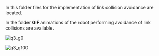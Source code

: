 In this folder files for the implementation of link collision avoidance are located.

In the folder **GIF** animations of the robot performing avoidance of link collisions are available.

![q3_g0](GIF/q3_g0.gif)

![q3_g100](GIF/q3_g100.gif)
